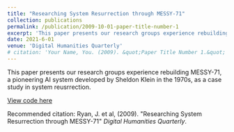 ```yaml
---
title: "Researching System Resurrection through MESSY-71"
collection: publications
permalink: /publication/2009-10-01-paper-title-number-1
excerpt: 'This paper presents our research groups experience rebuilding MESSY-71, a pioneering AI system developed by Sheldon Klein in the 1970s, as a case study in system reusrrection. '
date: 2021-6-01
venue: 'Digital Humanities Quarterly'
# citation: 'Your Name, You. (2009). &quot;Paper Title Number 1.&quot; <i>Journal 1</i>. 1(1).'
---
```

This paper presents our research groups experience rebuilding MESSY-71, a pioneering AI system developed by Sheldon Klein in the 1970s, as a case study in system reusrrection.

[View code here]([https://github.com/james-owen-ryan/messy-71])

Recommended citation: Ryan, J. et al, (2009). "Researching System Resurrection through MESSY-71" <i>Digital Humanities Quarterly</i>. 
